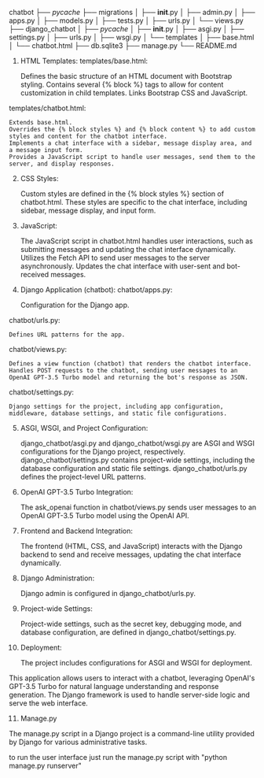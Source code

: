 chatbot
├── _pycache_
├── migrations
│   ├── __init__.py
│   ├── admin.py
│   ├── apps.py
│   ├── models.py
│   ├── tests.py
│   ├── urls.py
│   └── views.py
├── django_chatbot
│   ├── _pycache_
│   ├── __init__.py
│   ├── asgi.py
│   ├── settings.py
│   ├── urls.py
│   ├── wsgi.py
│   └── templates
│       ├── base.html
│       └── chatbot.html
├── db.sqlite3
├── manage.py
└── README.md


1. HTML Templates:
templates/base.html:

    Defines the basic structure of an HTML document with Bootstrap styling.
    Contains several {% block %} tags to allow for content customization in child templates.
    Links Bootstrap CSS and JavaScript.

templates/chatbot.html:

    Extends base.html.
    Overrides the {% block styles %} and {% block content %} to add custom styles and content for the chatbot interface.
    Implements a chat interface with a sidebar, message display area, and a message input form.
    Provides a JavaScript script to handle user messages, send them to the server, and display responses.

2. CSS Styles:

    Custom styles are defined in the {% block styles %} section of chatbot.html. These styles are specific to the chat interface, including sidebar, message display, and input form.

3. JavaScript:

    The JavaScript script in chatbot.html handles user interactions, such as submitting messages and updating the chat interface dynamically.
    Utilizes the Fetch API to send user messages to the server asynchronously.
    Updates the chat interface with user-sent and bot-received messages.

4. Django Application (chatbot):
chatbot/apps.py:

    Configuration for the Django app.

chatbot/urls.py:

    Defines URL patterns for the app.

chatbot/views.py:

    Defines a view function (chatbot) that renders the chatbot interface.
    Handles POST requests to the chatbot, sending user messages to an OpenAI GPT-3.5 Turbo model and returning the bot's response as JSON.

chatbot/settings.py:

    Django settings for the project, including app configuration, middleware, database settings, and static file configurations.

5. ASGI, WSGI, and Project Configuration:

    django_chatbot/asgi.py and django_chatbot/wsgi.py are ASGI and WSGI configurations for the Django project, respectively.
    django_chatbot/settings.py contains project-wide settings, including the database configuration and static file settings.
    django_chatbot/urls.py defines the project-level URL patterns.

6. OpenAI GPT-3.5 Turbo Integration:

    The ask_openai function in chatbot/views.py sends user messages to an OpenAI GPT-3.5 Turbo model using the OpenAI API.

7. Frontend and Backend Integration:

    The frontend (HTML, CSS, and JavaScript) interacts with the Django backend to send and receive messages, updating the chat interface dynamically.

8. Django Administration:

    Django admin is configured in django_chatbot/urls.py.

9. Project-wide Settings:

    Project-wide settings, such as the secret key, debugging mode, and database configuration, are defined in django_chatbot/settings.py.

10. Deployment:

    The project includes configurations for ASGI and WSGI for deployment.

This application allows users to interact with a chatbot, leveraging OpenAI's GPT-3.5 Turbo for natural language understanding and response generation. The Django framework is used to handle server-side logic and serve the web interface.

11. Manage.py

The manage.py script in a Django project is a command-line utility provided by Django for various administrative tasks.

to run the user interface just run the manage.py script with "python manage.py runserver"
